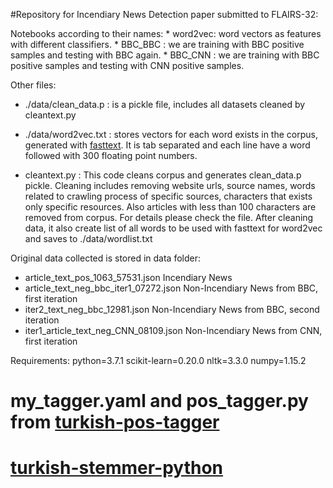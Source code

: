 
#Repository for Incendiary News Detection paper submitted to FLAIRS-32:



Notebooks according to their names:
	* word2vec: word vectors as features with different classifiers.
	* BBC_BBC : we are training with BBC positive samples and testing with BBC again.
	* BBC_CNN : we are training with BBC positive samples and testing with CNN positive samples.


Other files:

* ./data/clean_data.p : is a pickle file, includes all datasets cleaned by cleantext.py

* ./data/word2vec.txt : stores vectors for each word exists in the corpus, generated with [fasttext](https://github.com/facebookresearch/fastText). It is tab separated and each line have a word followed with 300 floating point numbers.

* cleantext.py : This code cleans corpus and generates clean_data.p pickle. Cleaning includes removing website urls, source names, words related to crawling process of specific sources, characters that exists only specific resources. Also articles with less than 100 characters are removed from corpus. For details please check the file. 
After cleaning data, it also create list of all words to be used with fasttext for word2vec and saves to ./data/wordlist.txt

Original data collected is stored in data folder:
* article_text_pos_1063_57531.json        Incendiary News
* article_text_neg_bbc_iter1_07272.json   Non-Incendiary News from BBC, first iteration
* iter2_text_neg_bbc_12981.json           Non-Incendiary News from BBC, second iteration
* iter1_article_text_neg_CNN_08109.json   Non-Incendiary News from CNN, first iteration



Requirements:
python=3.7.1 
scikit-learn=0.20.0 
nltk=3.3.0 
numpy=1.15.2 

# my_tagger.yaml and pos_tagger.py from [turkish-pos-tagger](https://github.com/onuryilmaz/turkish-pos-tagger/tree/a889bc2e633561f5050035cd1ffaf91b3ef38fe5) 
# [turkish-stemmer-python](#https://github.com/otuncelli/turkish-stemmer-python/tree/1f60006c023152e46e5704065cdc51e68d63240a)


	
